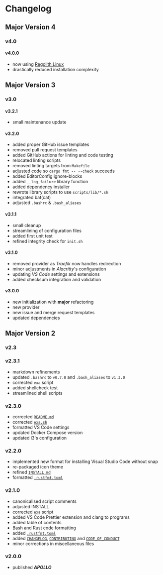 # Changelog

## Major Version 4

### v4.0

#### v4.0.0

- now using [Regolith Linux](https://regolith-linux.org/)
- drastically reduced installation complexity

## Major Version 3

### v3.0

#### v3.2.1

- small maintenance update

#### v3.2.0

- added proper GitHub issue templates
- removed pull request templates
- added GitHub actions for linting and code testing
- relocated linting scripts
- removed linting targets from `Makefile`
- adjusted code so `cargo fmt -- --check` succeeds
- added EditorConfig ignore-blocks
- added `__log_failure` library function
- added dependency installer
- rewrote library scripts to use `scripts/lib/*.sh`
- integrated bat(cat)
- adjusted `.bashrc` & `.bash_aliases`

#### v3.1.1

- small cleanup
- streamlining of configuration files
- added first unit test
- refined integrity check for `init.sh`

#### v3.1.0

- removed provider as _Traefik_ now handles redirection
- minor adjustments in _Alacritty_'s configuration
- updating _VS Code_ settings and extensions
- added checksum integration and validation

#### v3.0.0

- new initialization with **major** refactoring
- new provider
- new issue and merge request templates
- updated dependencies

## Major Version 2

### v2.3

### v2.3.1

- markdown refinements
- updated `.bashrc` to `v0.7.0` and `.bash_aliases` to `v1.3.0`
- corrected `exa` script
- added shellcheck test
- streamlined shell scripts

### v2.3.0

- corrected [`README.md`](./README.md)
- corrected [`exa.sh`](./library/scripts/exa.sh)
- formatted VS Code settings
- updated Docker Compose version
- updated i3's configuration

### v2.2.0

- implemented new format for installing Visual Studio Code without snap
- re-packaged icon theme
- refined [`INSTALL.md`](./INSTALL.md)
- formatted [`.rustfmt.toml`](./..rustfmt.toml)

### v2.1.0

- canonicalised script comments
- adjusted INSTALL
- corrected [`exa`](./library/scripts/exa.sh) script
- added VS Code Prettier extension and clang to programs
- added table of contents
- Bash and Rust code formatting
- added [`.rustfmt.toml`](./.rustfmt.toml)
- added [`CHANGELOG`](./CHANGELOG.md), [`CONTRIBUTING`](./CONTRIBUTING.md) and [`CODE_OF_CONDUCT`](./CODE_OF_CONDUCT.md)
- minor corrections in miscellaneous files

### v2.0.0

- published ***APOLLO***

